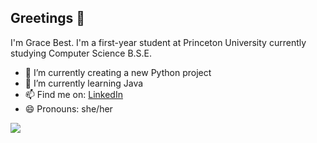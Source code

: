 ## Greetings 👋


I'm Grace Best. I'm a first-year student at Princeton University currently studying Computer Science B.S.E.

- 🔭 I’m currently creating a new Python project
- 🌱 I’m currently learning Java
- 📫 Find me on: [LinkedIn](https://www.linkedin.com/in/grace-best-codes/)
- 😄 Pronouns: she/her

![](https://img.shields.io/badge/code-python-yellow?logo=python&logoColor=f5f5f5)
